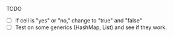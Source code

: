 TODO

- [ ] If cell is "yes" or "no," change to "true" and "false"
- [ ] Test on some generics (HashMap, List) and see if they work.